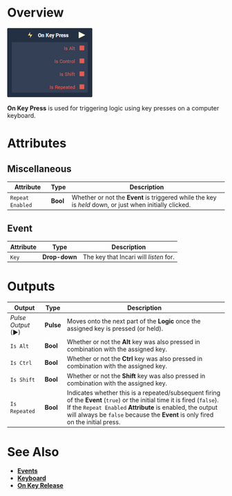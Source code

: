 # Overview

![The On Key Press Node.](../../../.gitbook/assets/node-on-key-press.png)

**On Key Press** is used for triggering logic using key presses on a computer keyboard.

# Attributes

## Miscellaneous

|Attribute|Type|Description|
|---|---|---|
|`Repeat Enabled`|**Bool**|Whether or not the **Event** is triggered while the key is *held* down, or just when initially clicked.|

## Event

|Attribute|Type|Description|
|---|---|---|
|`Key`|**Drop-down**|The key that Incari will *listen* for.|

# Outputs

|Output|Type|Description|
|---|---|---|
|*Pulse Output* (►)|**Pulse**|Moves onto the next part of the **Logic** once the assigned key is pressed (or held).|
|`Is Alt`|**Bool**|Whether or not the **Alt** key was also pressed in combination with the assigned key.|
|`Is Ctrl`|**Bool**|Whether or not the **Ctrl** key was also pressed in combination with the assigned key.|
|`Is Shift`|**Bool**|Whether or not the **Shift** key was also pressed in combination with the assigned key.|
|`Is Repeated`|**Bool**|Indicates whether this is a repeated/subsequent firing of the **Event** (`true`) or the initial time it is fired (`false`). If the `Repeat Enabled` **Attribute** is enabled, the output will always be `false` because the **Event** is only fired on the initial press.|

# See Also
- [**Events**](../README.md)
- [**Keyboard**](README.md)
- [**On Key Release**](on-key-release.md)
